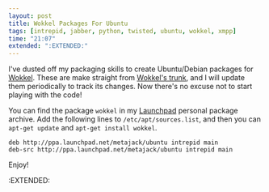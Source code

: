 ```yaml
---
layout: post
title: Wokkel Packages For Ubuntu
tags: [intrepid, jabber, python, twisted, ubuntu, wokkel, xmpp]
time: "21:07"
extended: ":EXTENDED:"
---
```


I've dusted off my packaging skills to create Ubuntu/Debian packages for [Wokkel](http://wokkel.ik.nu).  These are make straight from [Wokkel's trunk](https://svn.ik.nu/wokkel/trunk), and I will update them periodically to track its changes.  Now there's no excuse not to start playing with the code!

You can find the package `wokkel` in my [Launchpad](http://launchpad.net) personal package archive.  Add the following lines to `/etc/apt/sources.list`, and then you can `apt-get update` and `apt-get install wokkel`.

    deb http://ppa.launchpad.net/metajack/ubuntu intrepid main
    deb-src http://ppa.launchpad.net/metajack/ubuntu intrepid main

Enjoy!


:EXTENDED:


